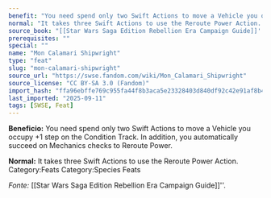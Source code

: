 ```yaml
---
benefit: "You need spend only two Swift Actions to move a Vehicle you occupy +1 step on the Condition Track. In addition, you automatically succeed on Mechanics checks to Reroute Power."
normal: "It takes three Swift Actions to use the Reroute Power Action. Category:Feats Category:Species Feats"
source_book: "[[Star Wars Saga Edition Rebellion Era Campaign Guide]]''"
prerequisites: ""
special: ""
name: "Mon Calamari Shipwright"
type: "feat"
slug: "mon-calamari-shipwright"
source_url: "https://swse.fandom.com/wiki/Mon_Calamari_Shipwright"
source_license: "CC BY-SA 3.0 (Fandom)"
import_hash: "ffa96ebffe769c955fa44f8b3aca5e23328403d840df92c42e91af8b43ef769b"
last_imported: "2025-09-11"
tags: [SWSE, Feat]
---
```

**Beneficio:** You need spend only two Swift Actions to move a Vehicle you occupy +1 step on the Condition Track. In addition, you automatically succeed on Mechanics checks to Reroute Power.

**Normal:** It takes three Swift Actions to use the Reroute Power Action. Category:Feats Category:Species Feats

*Fonte:* [[Star Wars Saga Edition Rebellion Era Campaign Guide]]''.